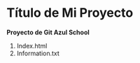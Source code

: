 # Título de Mi Proyecto
**Proyecto de Git Azul School**

[//]:# (Listas Enumeradas)
1. Index.html
2. Information.txt
